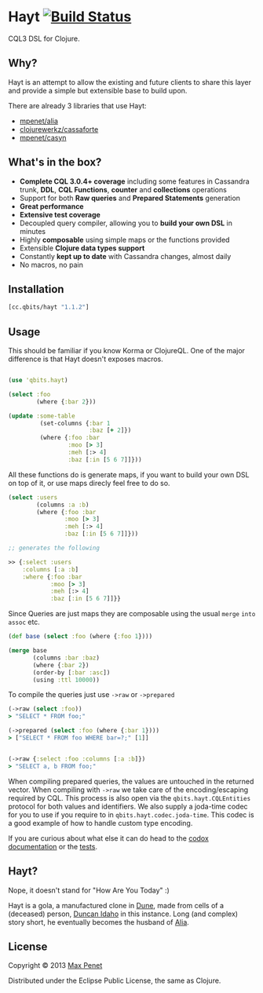 # Hayt [![Build Status](https://secure.travis-ci.org/mpenet/hayt.png?branch=master)](http://travis-ci.org/mpenet/hayt)

CQL3 DSL for Clojure.

## Why?

Hayt is an attempt to allow the existing and future clients to share
this layer and provide a simple but extensible base to build upon.

There are already 3 libraries that use Hayt:

* [mpenet/alia](https://github.com/mpenet/alia)
* [clojurewerkz/cassaforte](https://github.com/clojurewerkz/cassaforte)
* [mpenet/casyn](https://github.com/mpenet/casyn)

## What's in the box?

* **Complete CQL 3.0.4+ coverage** including some features in Cassandra
  trunk, **DDL**, **CQL Functions**, **counter** and **collections**
  operations
* Support for both **Raw queries** and **Prepared Statements** generation
* **Great performance**
* **Extensive test coverage**
* Decoupled query compiler, allowing you to **build your own DSL** in minutes
* Highly **composable** using simple maps or the functions provided
* Extensible **Clojure data types support**
* Constantly **kept up to date** with Cassandra changes, almost daily
* No macros, no pain

## Installation

```clojure
[cc.qbits/hayt "1.1.2"]
```

## Usage

This should be familiar if you know Korma or ClojureQL.
One of the major difference is that Hayt doesn't exposes macros.


```clojure

(use 'qbits.hayt)

(select :foo
        (where {:bar 2}))

(update :some-table
         (set-columns {:bar 1
                       :baz [+ 2]})
         (where {:foo :bar
                 :moo [> 3]
                 :meh [:> 4]
                 :baz [:in [5 6 7]]}))
```

All these functions do is generate maps, if you want to build your own
DSL on top of it, or use maps direcly feel free to do so.

```clojure
(select :users
        (columns :a :b)
        (where {:foo :bar
                :moo [> 3]
                :meh [:> 4]
                :baz [:in [5 6 7]]}))

;; generates the following

>> {:select :users
    :columns [:a :b]
    :where {:foo :bar
            :moo [> 3]
            :meh [:> 4]
            :baz [:in [5 6 7]]}}
```

Since Queries are just maps they are composable using the usual `merge`
`into` `assoc` etc.

```clojure
(def base (select :foo (where {:foo 1})))

(merge base
       (columns :bar :baz)
       (where {:bar 2})
       (order-by [:bar :asc])
       (using :ttl 10000))

```

To compile the queries just use `->raw` or `->prepared`

```clojure
(->raw (select :foo))
> "SELECT * FROM foo;"

(->prepared (select :foo (where {:bar 1})))
> ["SELECT * FROM foo WHERE bar=?;" [1]]


(->raw {:select :foo :columns [:a :b]})
> "SELECT a, b FROM foo;"

```

When compiling prepared queries, the values are untouched in the
returned vector.
When compiling with `->raw` we take care of the encoding/escaping
required by CQL. This process is also open via the
`qbits.hayt.CQLEntities` protocol for both values and identifiers. We
also supply a joda-time codec for you to use if you require to in
`qbits.hayt.codec.joda-time`. This codec is a good example of how to
handle custom type encoding.

If you are curious about what else it can do head to the
[codox documentation](http://mpenet.github.com/hayt/codox/qbits.hayt.html)
or the
[tests](https://github.com/mpenet/hayt/blob/master/test/qbits/hayt/core_test.clj).

## Hayt?

Nope, it doesn't stand for "How Are You Today" :)

Hayt is a gola, a manufactured clone in
[Dune](http://en.wikipedia.org/wiki/Dune_universe), made from cells of
a (deceased) person,
[Duncan Idaho](http://en.wikipedia.org/wiki/Duncan_Idaho) in this
instance.
Long (and complex) story short, he eventually becomes the husband of
[Alia](http://en.wikipedia.org/wiki/Alia_Atreides).

## License

Copyright © 2013 [Max Penet](https://twitter.com/mpenet)

Distributed under the Eclipse Public License, the same as Clojure.
